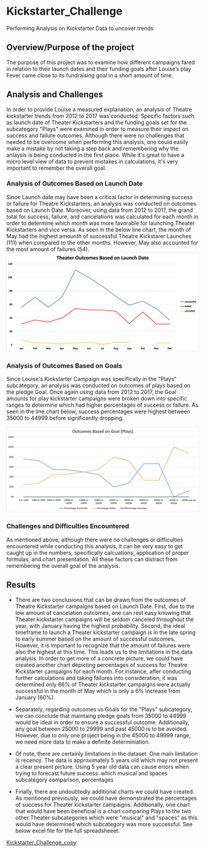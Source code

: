 # Kickstarter_Challenge
Performing Analysis on Kickstarter Data to uncover trends

## Overview/Purpose of the project
The purpose of this project was to examine how different campaigns fared in relation to their launch dates and their funding goals after Louise’s play Fever came close to its fundraising goal in a short amount of time.  

## Analysis and Challenges
In order to provide Louise a measured explanation, an analysis of Theatre kickstarter trends from 2012 to 2017 was conducted. Specific factors such as launch date of Theater Kickstarters and the funding goals set for the subcategory "Plays" were examined in order to measure their impact on success and failure outcomes. Although there were no challenges that needed to be overcome when performing this analysis, one could easily make a mistake by not taking a step back and remembering why the anlaysis is being conducted in the first place. While it's great to have a micro level view of data to prevent mistakes in calculations, it's very important to remember the overall goal.  

### Analysis of Outcomes Based on Launch Date
Since Launch date may have been a critical factor in determining success or failure for Theatre Kickstarters, an analysis was conducted on outcomes based on Launch Date. Moreover, using data from 2012 to 2017, the grand total for success, failure, and cancelations was calculated for each month in order to determine which month was more favorable for launching Theater Kickstarters and vice versa. As seen in the below line chart, the month of May had the highest amounth of successful Theatre Kickstarer Launches (111) when compared to the other months. However, May also accounted for the most amount of failures (54).   
![Theater_Outcomes_vs_Launch](Resources/Theater_Outcomes_vs_Launch.png)

### Analysis of Outcomes Based on Goals
Since Louise's Kickstarter Campaign was specifically in the "Plays" subcategory, an analysis was conducted on outcomes of plays based on the pledge Goal. Once again using data from 2012 to 2017, the Goal amounts for play kickstarter campaigns were broken down into specific ranges to determine which had higher percentages of success or failure. As seen in the line chart below, success percentages were highest between 35000 to 44999 before significantly dropping. 

![Outcomes_vs_Goals](Resources/Outcomes_vs_Goals.png)

### Challenges and Difficulties Encountered
As mentioned above, although there were no challenges or difficulties encountered while conducting this analysis, it can be very easy to get caught up in the numbers, specifically calcuations, application of proper formulas, and chart presentation. All these factors can distract from remembering the overall goal of the analysis.   

## Results

- There are two conclusions that can be drawn from the outcomes of Theatre Kickstarter campaigns based on Launch Date. First, due to the low amount of cancelation outcomes, one can rest easy knowing that Theater kickstarter campaigns will be seldom canceled throughout the year, with January having the highest probability. Second, the ideal timeframe to launch a Theater kickstarter campaign is in the late spring to early summer based on the amount of successful outcomes. However, it is important to recognize that the amount of failures were also the highest at this time. This leads us to the limitations in the data analysis. In order to get more of a concrete picture, we could have created another chart depicting percentages of success for Theatre Kickstarter campaigns for each month. For instance, after conducting further calculations and taking failures into consideration, it was determined only 66% of Theater kickstarter campaigns were actually successful in the month of May which is only a 6% increase from January (60%).     

- Separately, regarding outcomes vs Goals for the "Plays" subcategory, we can conclude that maintaing pledge goals from 35000 to 44999 would be ideal in order to ensure a successful outcome. Additionally, any goal between 25000 to 29999 and past 45000 is to be avoided. However, due to only one project being in the 45000 to 49999 range, we need more data to make a definite determiniation.  

- Of note, there are certainly limitations in the dataset. One main limitation is recency. The data is approximately 5 years old which may not present a clear present picture. Using 5 year old data can cause errors when trying to forecast future success. which  musical and spaces subcategory comparison, percentages

- Finally, there are undoubtedly additional charts we could have created. As mentioned previously, we could have demonstrated the percentages of success for Theater kickstarter campaigns. Additionally, one chart that would have been beneficial is a chart comparing Plays to the two other Theater subcategories which were "musical" and "spaces" as this would have determined which subcategory was more successful. See below excel file for the full spreadsheeet. 


[Kickstarter_Challenge_copy](Kickstarter_Challenge_copy.xlsx)


